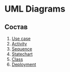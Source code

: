 # UML Diagrams
## Состав

1. [Use case](https://github.com/h1xxy/autohelper/tree/master/Diagrams/Use%20case)
2. [Activity](https://github.com/h1xxy/autohelper/tree/master/Diagrams/Activity)
3. [Sequence](https://github.com/LiL-Dicky/TaskMaster/tree/master/Диаграммы/Sequence)
4. [Statechart]()
5. [Class]()
6. [Deployment]()
